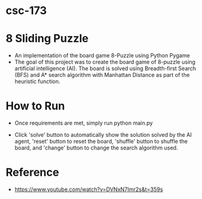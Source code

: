 # csc-173

# 8 Sliding Puzzle
- An implementation of the board game 8-Puzzle using Python Pygame
- The goal of this project was to create the board game of 8-puzzle using artificial intelligence (AI). The board is solved using Breadth-first Search (BFS) and A* search algorithm with Manhattan Distance as part of the heuristic function.

# How to Run
- Once requirements are met, simply run python main.py

- Click 'solve' button to automatically show the solution solved by the AI agent, 'reset' button to reset the board, 'shuffle' button to shuffle the board, and 'change' button to change the search algorithm used.

# Reference 
- https://www.youtube.com/watch?v=DVNxN7Imr2s&t=359s
